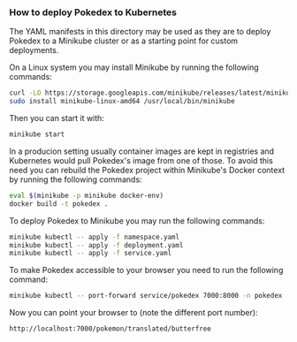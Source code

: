 ### How to deploy Pokedex to Kubernetes

The YAML manifests in this directory may be used as they are to deploy Pokedex to a Minikube cluster
or as a starting point for custom deployments.

On a Linux system you may install Minikube by running the following commands:

```bash
curl -LO https://storage.googleapis.com/minikube/releases/latest/minikube-linux-amd64
sudo install minikube-linux-amd64 /usr/local/bin/minikube
```

Then you can start it with:

```bash
minikube start
```

In a producion setting usually container images are kept in registries and Kubernetes would pull
Pokedex's image from one of those. To avoid this need you can rebuild the Pokedex project within
Minikube's Docker context by running the following commands:

```bash
eval $(minikube -p minikube docker-env)
docker build -t pokedex .
```

To deploy Pokedex to Minikube you may run the following commands:

```bash
minikube kubectl -- apply -f namespace.yaml
minikube kubectl -- apply -f deployment.yaml
minikube kubectl -- apply -f service.yaml
```

To make Pokedex accessible to your browser you need to run the following command:

```bash
minikube kubectl -- port-forward service/pokedex 7000:8000 -n pokedex
```

Now you can point your browser to (note the different port number):

```
http://localhost:7000/pokemon/translated/butterfree
```
